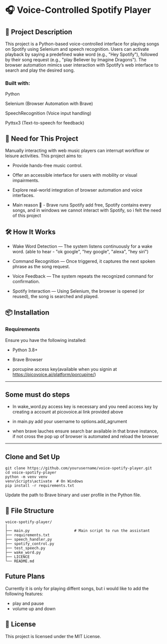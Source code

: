 # 🎧 Voice-Controlled Spotify Player
## 📌 Project Description
This project is a Python-based voice-controlled interface for playing songs on Spotify using Selenium and speech recognition. Users can activate playback by saying a predefined wake word (e.g., "Hey Spotify"), followed by their song request (e.g., "play Believer by Imagine Dragons"). The browser automation mimics user interaction with Spotify’s web interface to search and play the desired song.

### Built with:

Python

Selenium (Browser Automation with Brave)

SpeechRecognition (Voice input handling)

Pyttsx3 (Text-to-speech for feedback)

## 🚀 Need for This Project
Manually interacting with web music players can interrupt workflow or leisure activities. This project aims to:

* Provide hands-free music control.


* Offer an accessible interface for users with mobility or visual impairments.

* Explore real-world integration of browser automation and voice interfaces.

* Main reason 🤫 - Brave runs Spotify add free, Spotify contains every songs, and in windows we cannot interact with Spotify, so i felt the need of this project 

## 🛠️ How It Works
* Wake Word Detection — The system listens continuously for a wake word. (able to hear - "ok google", "hey google", "alexa", "hey siri")

* Command Recognition — Once triggered, it captures the next spoken phrase as the song request.

* Voice Feedback — The system repeats the recognized command for confirmation.

* Spotify Interaction — Using Selenium, the browser is opened (or reused), the song is searched and played.

## 📦 Installation
### Requirements
Ensure you have the following installed:

* Python 3.8+

* Brave Browser

* porcupine access key(available when you signin at https://picovoice.ai/platform/porcupine/)

---
## Some must do steps

* In wake_word.py access key is necessary and you need access key by creating a account at picovoice.ai link provided above

* in main.py add your username to options.add_agrument

* when brave lauches ensure search bar available in that brave instance, if not cross the pop up of browser is automated and reload the browser
---

## Clone and Set Up

```
git clone https://github.com/yourusername/voice-spotify-player.git
cd voice-spotify-player
python -m venv venv
venv\Scripts\activate  # On Windows
pip install -r requirements.txt
```
Update the path to Brave binary and user profile in the Python file.

## 📁 File Structure
``` text
voice-spotify-player/
│
├── main.py                    # Main script to run the assistant
├── requirements.txt
├── speech_handler.py
├── spotify_control.py
├── test_speech.py
├── wake_word.py
├── LICENCE
└── README.md                  
```

## Future Plans
Currently it is only for playing diffent songs, but i would like to add the following features:
* play and pause
* volume up and down

## 📃 License
This project is licensed under the MIT License.
